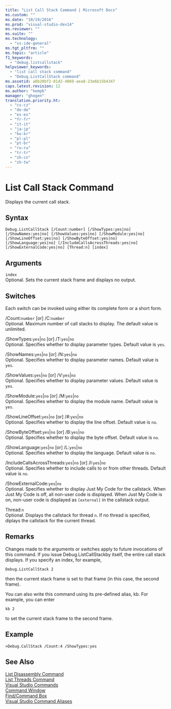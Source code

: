 ```yaml
---
title: "List Call Stack Command | Microsoft Docs"
ms.custom: ""
ms.date: "10/19/2016"
ms.prod: "visual-studio-dev14"
ms.reviewer: ""
ms.suite: ""
ms.technology: 
  - "vs-ide-general"
ms.tgt_pltfrm: ""
ms.topic: "article"
f1_keywords: 
  - "debug.listcallstack"
helpviewer_keywords: 
  - "list call stack command"
  - "Debug.ListCallStack command"
ms.assetid: a8b20bf2-81d2-4069-aea8-23e6b15b4347
caps.latest.revision: 12
ms.author: "kempb"
manager: "ghogen"
translation.priority.ht: 
  - "cs-cz"
  - "de-de"
  - "es-es"
  - "fr-fr"
  - "it-it"
  - "ja-jp"
  - "ko-kr"
  - "pl-pl"
  - "pt-br"
  - "ru-ru"
  - "tr-tr"
  - "zh-cn"
  - "zh-tw"
---
```

# List Call Stack Command
Displays the current call stack.  
  
## Syntax  
  
```  
Debug.ListCallStack [/Count:number] [/ShowTypes:yes|no]  
[/ShowNames:yes|no] [/ShowValues:yes|no] [/ShowModule:yes|no]  
[/ShowLineOffset:yes|no] [/ShowByteOffset:yes|no]  
[/ShowLanguage:yes|no] [/IncludeCallsAcrossThreads:yes|no]  
[/ShowExternalCode:yes|no] [Thread:n] [index]  
```  
  
## Arguments  
 `index`  
 Optional. Sets the current stack frame and displays no output.  
  
## Switches  
 Each switch can be invoked using either its complete form or a short form.  
  
 /Count:`number` [or] /C:`number`  
 Optional. Maximum number of call stacks to display. The default value is unlimited.  
  
 /ShowTypes:`yes`&#124;`no` [or] /T:`yes`&#124;`no`  
 Optional. Specifies whether to display parameter types. Default value is `yes`.  
  
 /ShowNames:`yes`&#124;`no` [or] /N:`yes`&#124;`no`  
 Optional. Specifies whether to display parameter names. Default value is `yes`.  
  
 /ShowValues:`yes`&#124;`no` [or] /V:`yes`&#124;`no`  
 Optional. Specifies whether to display parameter values. Default value is `yes`.  
  
 /ShowModule:`yes`&#124;`no` [or] /M:`yes`&#124;`no`  
 Optional. Specifies whether to display the module name. Default value is `yes`.  
  
 /ShowLineOffset:`yes`&#124;`no` [or] /#:`yes`&#124;`no`  
 Optional. Specifies whether to display the line offset. Default value is `no`.  
  
 /ShowByteOffset:`yes`&#124;`no` [or] /B:`yes`&#124;`no`  
 Optional. Specifies whether to display the byte offset. Default value is `no`.  
  
 /ShowLanguage:`yes`&#124;`no` [or] /L:`yes`&#124;`no`  
 Optional. Specifies whether to display the language. Default value is `no`.  
  
 /IncludeCallsAcrossThreads:`yes`&#124;`no` [or] /I:`yes`&#124;`no`  
 Optional. Specifies whether to include calls to or from other threads. Default value is `no`.  
  
 /ShowExternalCode:`yes`&#124;`no`  
 Optional. Specifies whether to display Just My Code for the callstack. When Just My Code is off, all non-user code is displayed. When Just My Code is on, non-user code is displayed as `[external]` in the callstack output.  
  
 Thread:`n`  
 Optional. Displays the callstack for thread `n`. If no thread is specified, diplays the callstack for the current thread.  
  
## Remarks  
 Changes made to the arguments or switches apply to future invocations of this command. If you issue Debug.ListCallStackby itself, the entire call stack displays. If you specify an index, for example,  
  
```  
Debug.ListCallStack 2  
```  
  
 then the current stack frame is set to that frame (in this case, the second frame).  
  
 You can also write this command using its pre-defined alias, kb. For example, you can enter  
  
```  
kb 2  
```  
  
 to set the current stack frame to the second frame.  
  
## Example  
  
```  
>Debug.CallStack /Count:4 /ShowTypes:yes  
```  
  
## See Also  
 [List Disassembly Command](../reference/list-disassembly-command.md)   
 [List Threads Command](../reference/list-threads-command.md)   
 [Visual Studio Commands](../reference/visual-studio-commands.md)   
 [Command Window](../reference/command-window.md)   
 [Find/Command Box](../ide/find-command-box.md)   
 [Visual Studio Command Aliases](../reference/visual-studio-command-aliases.md)